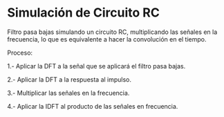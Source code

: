 # Simulación de Circuito RC

Filtro pasa bajas simulando un circuito RC, multiplicando las señales en la
frecuencia, lo que es equivalente a hacer la convolución en el tiempo.

Proceso:

1.- Aplicar la DFT a la señal que se aplicará el filtro pasa bajas.

2.- Aplicar la DFT a la respuesta al impulso.

3.- Multiplicar las señales en la frecuencia.

4.- Aplicar la IDFT al producto de las señales en frecuencia.  


